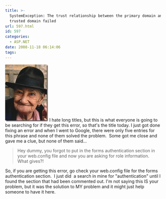 ```yaml
---
title: >-
  SystemException: The trust relationship between the primary domain and the
  trusted domain failed
url: 597.html
id: 597
categories:
  - ASP.NET
date: 2008-11-18 06:14:06
tags:
---
```


![A03B0015](/uploads/2008/11/a03b0015.jpg) I hate long titles, but this is what everyone is going to be searching for if they get this error, so that's the title today. I just got done fixing an error and when I went to Google, there were only five entries for this phrase and none of them solved the problem.  Some got me close and gave me a clue, but none of them said... 

> Hey dummy, you forgot to put in the forms authentication section in your web.config file and now you are asking for role information.  What gives?!

So, if you are getting this error, go check your web.config file for the forms authentication section.  I just did  a search in mine for "authentication" until I found the section that had been commented out. I'm not saying this IS your problem, but it was the solution to MY problem and it might just help someone to have it here.
